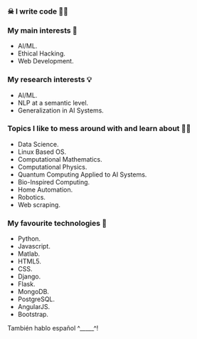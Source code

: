 ### ☠ I write code 🐱‍💻<br>

### My main interests 🦉
- AI/ML.
- Ethical Hacking.
- Web Development.

### My research interests 💡
- AI/ML.
- NLP at a semantic level.
- Generalization in AI Systems.

### Topics I like to mess around with and learn about 👨‍💻
- Data Science.
- Linux Based OS.
- Computational Mathematics.
- Computational Physics.
- Quantum Computing Applied to AI Systems.
- Bio-Inspired Computing.
- Home Automation.
- Robotics.
- Web scraping.

### My favourite technologies 👾
- Python.
- Javascript.
- Matlab.
- HTML5.
- CSS.
- Django.
- Flask.
- MongoDB.
- PostgreSQL.
- AngularJS.
- Bootstrap.

También hablo español ^_____^!

<!---
druiz35/druiz35 is a ✨ special ✨ repository because its `README.md` (this file) appears on your GitHub profile.
You can click the Preview link to take a look at your changes.
--->

